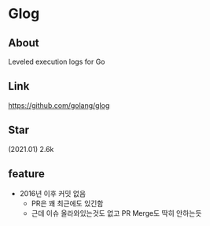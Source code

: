# Glog

## About
Leveled execution logs for Go

## Link
https://github.com/golang/glog

## Star
(2021.01) 2.6k

## feature
- 2016년 이후 커밋 없음
    - PR은 꽤 최근에도 있긴함
    - 근데 이슈 올라와있는것도 없고 PR Merge도 딱히 안하는듯
    
